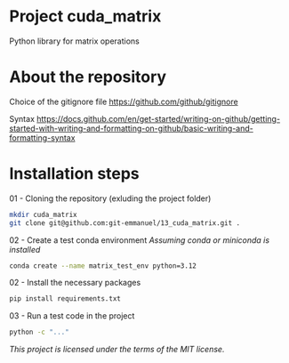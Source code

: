 # Project cuda_matrix
Python library for matrix operations

# About the repository
Choice of the gitignore file
https://github.com/github/gitignore

Syntax 
https://docs.github.com/en/get-started/writing-on-github/getting-started-with-writing-and-formatting-on-github/basic-writing-and-formatting-syntax


# Installation steps

01 - Cloning the repository (exluding the project folder)
```bash
mkdir cuda_matrix
git clone git@github.com:git-emmanuel/13_cuda_matrix.git .
```

02 - Create a test conda environment 
*Assuming conda or miniconda is installed*
```bash
conda create --name matrix_test_env python=3.12
```

02 - Install the necessary packages

```bash
pip install requirements.txt
```

03 - Run a test code in the project

```bash
python -c "..."
```




*This project is licensed under the terms of the MIT license.*

